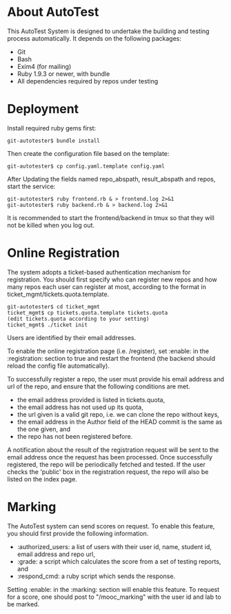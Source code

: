 About AutoTest
===============

This AutoTest System is designed to undertake the building and testing process
automatically. It depends on the following packages:

+ Git
+ Bash
+ Exim4 (for mailing)
+ Ruby 1.9.3 or newer, with bundle
+ All dependencies required by repos under testing

Deployment
==========

Install required ruby gems first:

    git-autotester$ bundle install

Then create the configuration file based on the template:

    git-autotester$ cp config.yaml.template config.yaml

After Updating the fields named repo\_abspath, result\_abspath and repos, start
the service:

    git-autotester$ ruby frontend.rb & > frontend.log 2>&1
    git-autotester$ ruby backend.rb & > backend.log 2>&1

It is recommended to start the frontend/backend in tmux so that they will not be
killed when you log out.

Online Registration
===================

The system adopts a ticket-based authentication mechanism for registration. You
should first specify who can register new repos and how many repos each user can
register at most, according to the format in ticket_mgmt/tickets.quota.template.

    git-autotester$ cd ticket_mgmt
	ticket_mgmt$ cp tickets.quota.template tickets.quota
	(edit tickets.quota according to your setting)
	ticket_mgmt$ ./ticket init

Users are identified by their email addresses.

To enable the online registration page (i.e. /register), set :enable: in the
:registration: section to true and restart the frontend (the backend should
reload the config file automatically).

To successfully register a repo, the user must provide his email address and url
of the repo, and ensure that the following conditions are met.

* the email address provided is listed in tickets.quota,
* the email address has not used up its quota,
* the url given is a valid git repo, i.e. we can clone the repo without keys,
* the email address in the Author field of the HEAD commit is the same as the
  one given, and
* the repo has not been registered before.

A notification about the result of the registration request will be sent to the
email address once the request has been processed. Once successfully registered,
the repo will be periodically fetched and tested. If the user checks the
'public' box in the registration request, the repo will also be listed on the
index page.

Marking
=======

The AutoTest system can send scores on request. To enable this feature, you
should first provide the following information.

* :authorized_users: a list of users with their user id, name, student id, email
  address and repo url,
* :grade: a script which calculates the score from a set of testing reports, and
* :respond_cmd: a ruby script which sends the response.


Setting :enable: in the :marking: section will enable this feature. To request
for a score, one should post to "/mooc_marking" with the user id and lab to be
marked.
